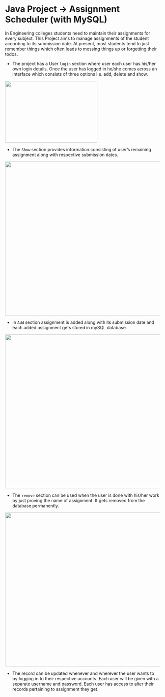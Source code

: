 # Java Project -> Assignment Scheduler (with MySQL)
In Engineering colleges students need to maintain their assignments for every subject.
This Project aims to manage assignments of the student according to its submission date.
At present, most students tend to just remember things which often leads to messing things up or forgetting their todos.

- The project has a User `login` section where user each user has his/her own login details.
Once the user has logged in he/she comes across an interface which consists of three options i.e. add, delete and show.
<img src = "https://github.com/rithwiksv3700/javaproject/blob/master/login_page.png" width = 300 height = 200>

- The `Show` section provides information consisting of user’s remaining assignment along with respective submission dates.
<img src = "https://github.com/rithwiksv3700/javaproject/blob/master/show_ass.png" width = 550 height = 500>


- In `Add` section assignment is added along with its submission date and each added assignment gets stored in mySQL database.
<img src = "https://github.com/rithwiksv3700/javaproject/blob/master/add_ass.png" width = 550 height = 500>


- The `remove` section can be used when the user is done with his/her work by just proving the name of assignment.
It gets removed from the database permanently. 
<img src = "https://github.com/rithwiksv3700/javaproject/blob/master/remove_ass.png" width = 550 height = 500>


- The record can be updated whenever and wherever the user wants to by logging in to their respective accounts.
Each user will be given with a separate username and password.
Each user has access to alter their records pertaining to assignment they get.


